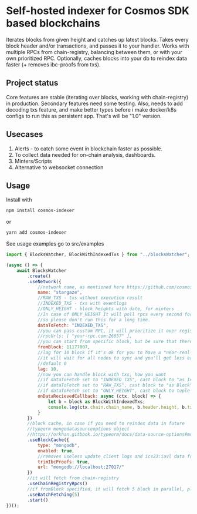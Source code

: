 # Self-hosted indexer for Cosmos SDK based blockchains

Iterates blocks from given height and catches up latest blocks. Takes every block header and/or transactions, and passes it to your handler. Works with multiple RPCs from chain-registry, balancing between them, or with your own prioritized RPC. Optionally, caches blocks into your db to reindex data faster (+ removes ibc-proofs from txs).

## Project status

Core features are stable (iterating over blocks, working with chain-registry) in production. Secondary features need some testing. Also, needs to add decoding txs feature, and make better types before i make docker/k8s configs to run this as persistent app. That's will be "1.0" version.

## Usecases

1. Alerts - to catch some event in blockchain faster as possible.
2. To collect data needed for on-chain analysis, dashboards.
3. Minters/Scripts
4. Alternative to websocket connection

## Usage

Install with  

```bash
npm install cosmos-indexer
```
or

```bash
yarn add cosmos-indexer
```

See usage examples go to src/examples


```js
import { BlocksWatcher, BlockWithIndexedTxs } from "../blocksWatcher";

(async () => {
    await BlocksWatcher
        .create()
        .useNetwork({
            //network name, as mentioned here https://github.com/cosmos/chain-registry/
            name: "stargaze",
            //RAW_TXS - txs without execution result
            //INDEXED_TXS - txs with eventlogs
            //ONLY_HEIGHT - block heights with date, for minters
            //In case of ONLY_HEIGHT It will poll rpcs every second for new height (/status endpoint), 
            //so please don't run this for a long time. 
            dataToFetch: "INDEXED_TXS",
            //you can pass custom RPC, it will prioritize it over registry's rpcs
            //rpcUrls: [ "your-rpc.com:26657" ],
            //you can start from specific block, but be sure that there's at least one node stores data from this block
            fromBlock: 11177007,
            //lag for 10 block if it's ok for you to have a "near-real-time" data, 
            //it will wait for all nodes to sync and you'll get less errors
            //default 0
            lag: 10,
            //now you can handle block with txs, how you want
            //if dataToFetch set to "INDEXED_TXS", cast block to "as IndexedBlock" 
            //if dataToFetch set to "RAW_TXS", cast block to "as Block"
            //if dataToFetch set to "ONLY_HEIGHT", cast block to tuple "as [number, Date]"  
            onDataRecievedCallback: async (ctx, block) => {
                let b = block as BlockWithIndexedTxs;
                console.log(ctx.chain.chain_name, b.header.height, b.txs.map((x: any) => x.hash))
            }
        })
        //block cache, in case if you need to reindex data in future
        //typeorm mongodatasourceoptions object 
        //https://orkhan.gitbook.io/typeorm/docs/data-source-options#mongodb-data-source-options
        .useBlockCache({
            type: "mongodb",
            enabled: true,
            //removes useless update_client logs and ics23:iavl data from txs
            trimIbcProofs: true,
            url: "mongodb://localhost:27017/"
        })
        //it will fetch from chain-registry 
        .useChainRegistryRpcs()
        //if fromBlock specified, it will fetch 5 block in parallel, please don't use large batches, rpc could throw 429's 
        .useBatchFetching(5)
        .start()
})();

```